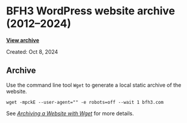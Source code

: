 # BFH3 WordPress website archive (2012–2024)

[**View archive**](https://bfh3-com.github.io/bfh3.com-archive-2012-2024/)

Created: Oct 8, 2024

## Archive

Use the command line tool `Wget` to generate a local static archive of the website.

```
wget -mpckE --user-agent="" -e robots=off --wait 1 bfh3.com
```

See [*Archiving a Website with Wget*](https://dheinemann.com/archiving-a-website-with-wget/) for more details.
